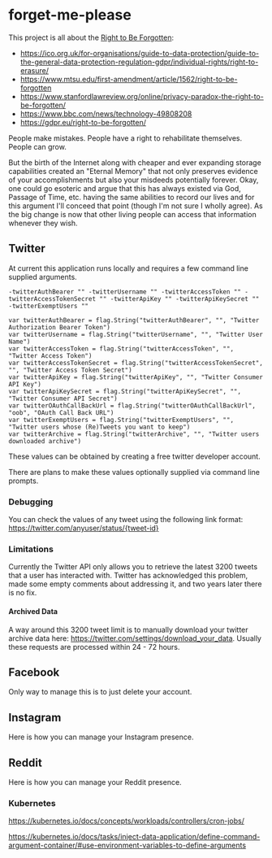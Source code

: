 # forget-me-please

This project is all about the [Right to Be Forgotten](https://en.wikipedia.org/wiki/Right_to_be_forgotten):

- https://ico.org.uk/for-organisations/guide-to-data-protection/guide-to-the-general-data-protection-regulation-gdpr/individual-rights/right-to-erasure/
- https://www.mtsu.edu/first-amendment/article/1562/right-to-be-forgotten
- https://www.stanfordlawreview.org/online/privacy-paradox-the-right-to-be-forgotten/
- https://www.bbc.com/news/technology-49808208
- https://gdpr.eu/right-to-be-forgotten/

People make mistakes. People have a right to rehabilitate themselves. People can grow.

But the birth of the Internet along with cheaper and ever expanding storage capabilities created an "Eternal Memory" that not only preserves evidence of your accomplishments but also your misdeeds potentially forever. Okay, one could go esoteric and argue that this has always existed via God, Passage of Time, etc. having the same abilities to record our lives and for this argument I'll conceed that point (though I'm not sure I wholly agree). As the big change is now that other living people can access that information whenever they wish. 

## Twitter

At current this application runs locally and requires a few command line supplied arguments.

```
-twitterAuthBearer "" -twitterUsername "" -twitterAccessToken "" -twitterAccessTokenSecret "" -twitterApiKey "" -twitterApiKeySecret "" -twitterExemptUsers ""
```

```golang
var twitterAuthBearer = flag.String("twitterAuthBearer", "", "Twitter Authorization Bearer Token")
var twitterUsername = flag.String("twitterUsername", "", "Twitter User Name")
var twitterAccessToken = flag.String("twitterAccessToken", "", "Twitter Access Token")
var twitterAccessTokenSecret = flag.String("twitterAccessTokenSecret", "", "Twitter Access Token Secret")
var twitterApiKey = flag.String("twitterApiKey", "", "Twitter Consumer API Key")
var twitterApiKeySecret = flag.String("twitterApiKeySecret", "", "Twitter Consumer API Secret")
var twitterOAuthCallBackUrl = flag.String("twitterOAuthCallBackUrl", "oob", "OAuth Call Back URL")
var twitterExemptUsers = flag.String("twitterExemptUsers", "", "Twitter users whose (Re)Tweets you want to keep")
var twitterArchive = flag.String("twitterArchive", "", "Twitter users downloaded archive")
```

These values can be obtained by creating a free twitter developer account.

There are plans to make these values optionally supplied via command line prompts.

### Debugging 

You can check the values of any tweet using the following link format: https://twitter.com/anyuser/status/{tweet-id}

### Limitations

Currently the Twitter API only allows you to retrieve the latest 3200 tweets that a user has interacted with. Twitter has acknowledged this problem, made some empty comments about addressing it, and two years later there is no fix.

#### Archived Data

A way around this 3200 tweet limit is to manually download your twitter archive data here: https://twitter.com/settings/download_your_data. Usually these requests are processed within 24 - 72 hours. 

## Facebook

Only way to manage this is to just delete your account.

## Instagram

Here is how you can manage your Instagram presence.

## Reddit

Here is how you can manage your Reddit presence.

### Kubernetes

https://kubernetes.io/docs/concepts/workloads/controllers/cron-jobs/

https://kubernetes.io/docs/tasks/inject-data-application/define-command-argument-container/#use-environment-variables-to-define-arguments
